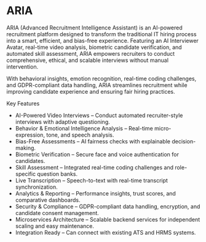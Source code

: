 # ARIA
ARIA (Advanced Recruitment Intelligence Assistant) is an AI-powered recruitment platform designed to transform the traditional IT hiring process into a smart, efficient, and bias-free experience.
Featuring an AI Interviewer Avatar, real-time video analysis, biometric candidate verification, and automated skill assessment, ARIA empowers recruiters to conduct comprehensive, ethical, and scalable interviews without manual intervention.

With behavioral insights, emotion recognition, real-time coding challenges, and GDPR-compliant data handling, ARIA streamlines recruitment while improving candidate experience and ensuring fair hiring practices.

Key Features
  - AI-Powered Video Interviews – Conduct automated recruiter-style interviews with adaptive questioning.
  - Behavior & Emotional Intelligence Analysis – Real-time micro-expression, tone, and speech analysis.
  - Bias-Free Assessments – AI fairness checks with explainable decision-making.
  - Biometric Verification – Secure face and voice authentication for candidates.
  - Skill Assessment – Integrated real-time coding challenges and role-specific question banks.
  - Live Transcription – Speech-to-text with real-time transcript synchronization.
  - Analytics & Reporting – Performance insights, trust scores, and comparative dashboards.
  - Security & Compliance – GDPR-compliant data handling, encryption, and candidate consent management.
  - Microservices Architecture – Scalable backend services for independent scaling and easy maintenance.
  - Integration Ready – Can connect with existing ATS and HRMS systems.
